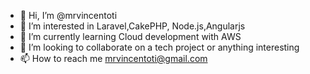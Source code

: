 - 👋 Hi, I’m @mrvincentoti
- 👀 I’m interested in Laravel,CakePHP, Node.js,Angularjs
- 🌱 I’m currently learning Cloud development with AWS
- 💞️ I’m looking to collaborate on a tech project or anything interesting 
- 📫 How to reach me mrvincentoti@gmail.com

<!---
mrvincentoti/mrvincentoti is a ✨ special ✨ repository because its `README.md` (this file) appears on your GitHub profile.
You can click the Preview link to take a look at your changes.
--->
